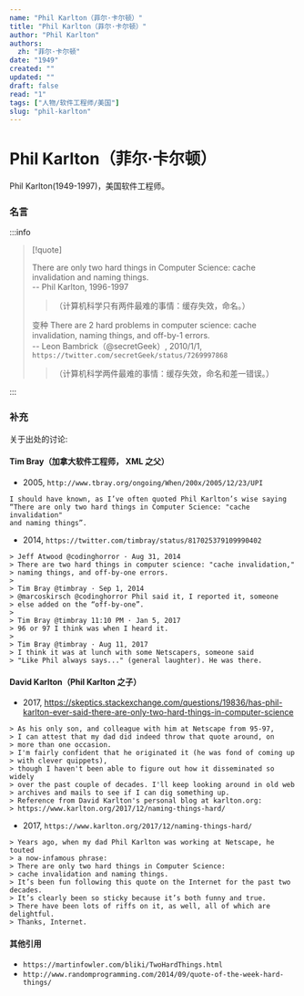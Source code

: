```yaml
---
name: "Phil Karlton（菲尔·卡尔顿）"
title: "Phil Karlton（菲尔·卡尔顿）"
author: "Phil Karlton"
authors:
  zh: "菲尔·卡尔顿"
date: "1949"
created: ""
updated: ""
draft: false
read: "1"
tags: ["人物/软件工程师/美国"]
slug: "phil-karlton"
---
```


# Phil Karlton（菲尔·卡尔顿）

Phil Karlton(1949-1997)，美国软件工程师。

### 名言

:::info

> [!quote]
>
> There are only two hard things in Computer Science:
> cache invalidation and naming things.  
> -- Phil Karlton, 1996-1997
>
> > （计算机科学只有两件最难的事情：缓存失效，命名。）
>
> 变种
> There are 2 hard problems in computer science:
> cache invalidation, naming things, and off-by-1 errors.  
> -- Leon Bambrick（@secretGeek）, 2010/1/1, `https://twitter.com/secretGeek/status/7269997868`
>
> > （计算机科学两件最难的事情：缓存失效，命名和差一错误。）

:::

### 补充

关于出处的讨论:

#### Tim Bray（加拿大软件工程师， XML 之父）

- 2005, `http://www.tbray.org/ongoing/When/200x/2005/12/23/UPI`

```
I should have known, as I’ve often quoted Phil Karlton’s wise saying
“There are only two hard things in Computer Science: "cache invalidation"
and naming things”.
```

- 2014, `https://twitter.com/timbray/status/817025379109990402`

```
> Jeff Atwood @codinghorror · Aug 31, 2014
> There are two hard things in computer science: "cache invalidation,"
> naming things, and off-by-one errors.
>
> Tim Bray @timbray · Sep 1, 2014
> @marcoskirsch @codinghorror Phil said it, I reported it, someone
> else added on the “off-by-one”.
>
> Tim Bray @timbray 11:10 PM · Jan 5, 2017
> 96 or 97 I think was when I heard it.
>
> Tim Bray @timbray · Aug 11, 2017
> I think it was at lunch with some Netscapers, someone said
> "Like Phil always says..." (general laughter). He was there.
```

#### David Karlton（Phil Karlton 之子）

- 2017, https://skeptics.stackexchange.com/questions/19836/has-phil-karlton-ever-said-there-are-only-two-hard-things-in-computer-science

```
> As his only son, and colleague with him at Netscape from 95-97,
> I can attest that my dad did indeed throw that quote around, on
> more than one occasion.
> I'm fairly confident that he originated it (he was fond of coming up
> with clever quippets),
> though I haven't been able to figure out how it disseminated so widely
> over the past couple of decades. I'll keep looking around in old web
> archives and mails to see if I can dig something up.
> Reference from David Karlton's personal blog at karlton.org:
> https://www.karlton.org/2017/12/naming-things-hard/
```

- 2017, `https://www.karlton.org/2017/12/naming-things-hard/`

```
> Years ago, when my dad Phil Karlton was working at Netscape, he touted
> a now-infamous phrase:
> There are only two hard things in Computer Science:
> cache invalidation and naming things.
> It’s been fun following this quote on the Internet for the past two decades.
> It’s clearly been so sticky because it’s both funny and true.
> There have been lots of riffs on it, as well, all of which are delightful.
> Thanks, Internet.
```

#### 其他引用

- `https://martinfowler.com/bliki/TwoHardThings.html`
- `http://www.randomprogramming.com/2014/09/quote-of-the-week-hard-things/`
